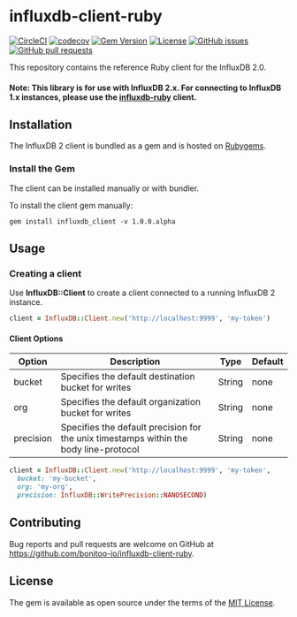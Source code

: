 # influxdb-client-ruby

[![CircleCI](https://circleci.com/gh/bonitoo-io/influxdb-client-ruby.svg?style=svg)](https://circleci.com/gh/bonitoo-io/influxdb-client-ruby)
[![codecov](https://codecov.io/gh/bonitoo-io/influxdb-client-ruby/branch/master/graph/badge.svg)](https://codecov.io/gh/bonitoo-io/influxdb-client-ruby)
[![Gem Version](https://badge.fury.io/rb/influxdb_client.svg)](https://badge.fury.io/rb/influxdb_client)
[![License](https://img.shields.io/github/license/bonitoo-io/influxdb-client-ruby.svg)](https://github.com/bonitoo-io/influxdb-client-ruby/blob/master/LICENSE)
[![GitHub issues](https://img.shields.io/github/issues-raw/bonitoo-io/influxdb-client-ruby.svg)](https://github.com/bonitoo-io/influxdb-client-ruby/issues)
[![GitHub pull requests](https://img.shields.io/github/issues-pr-raw/bonitoo-io/influxdb-client-ruby.svg)](https://github.com/bonitoo-io/influxdb-client-ruby/pulls)

This repository contains the reference Ruby client for the InfluxDB 2.0.

#### Note: This library is for use with InfluxDB 2.x. For connecting to InfluxDB 1.x instances, please use the [influxdb-ruby](https://github.com/influxdata/influxdb-ruby) client.

## Installation

The InfluxDB 2 client is bundled as a gem and is hosted on [Rubygems](https://rubygems.org/gems/mongo).

### Install the Gem

The client can be installed manually or with bundler.

To install the client gem manually:

```
gem install influxdb_client -v 1.0.0.alpha
```

## Usage

### Creating a client

Use **InfluxDB::Client** to create a client connected to a running InfluxDB 2 instance.

```ruby
client = InfluxDB::Client.new('http://localhost:9999', 'my-token')
```

#### Client Options

| Option | Description | Type | Default |
|---|---|---|---|
| bucket | Specifies the default destination bucket for writes | String | none |
| org | Specifies the default organization bucket for writes | String | none |
| precision | Specifies the default precision for the unix timestamps within the body line-protocol | String | none |

```ruby
client = InfluxDB::Client.new('http://localhost:9999', 'my-token', 
  bucket: 'my-bucket', 
  org: 'my-org', 
  precision: InfluxDB::WritePrecision::NANOSECOND)
```

## Contributing

Bug reports and pull requests are welcome on GitHub at https://github.com/bonitoo-io/influxdb-client-ruby.

## License

The gem is available as open source under the terms of the [MIT License](https://opensource.org/licenses/MIT).
